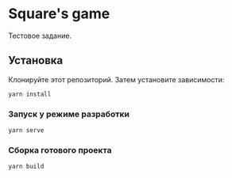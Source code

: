 # Square's game

Тестовое задание.

## Установка

Клонируйте этот репозиторий. Затем установите зависимости:

```
yarn install
```

### Запуск у режиме разработки
```
yarn serve
```

### Сборка готового проекта
```
yarn build
```

